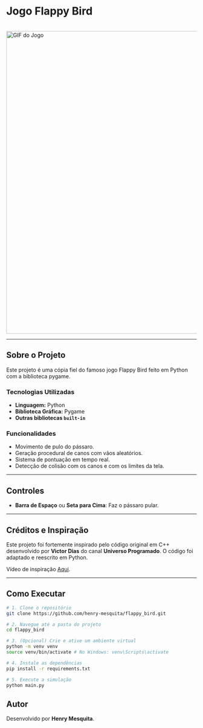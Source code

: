 # Jogo Flappy Bird

<br>

<img src="viz/flappy.mp4" alt="GIF do Jogo" width="800"/>

---

## Sobre o Projeto

Este projeto é uma cópia fiel do famoso jogo Flappy Bird feito em Python com a biblioteca pygame.

### Tecnologias Utilizadas

- **Linguagem:** Python
- **Biblioteca Gráfica:** Pygame
- **Outras bibliotecas `built-in`**

### Funcionalidades

- Movimento de pulo do pássaro.
- Geração procedural de canos com vãos aleatórios.
- Sistema de pontuação em tempo real.
- Detecção de colisão com os canos e com os limites da tela.

---

## Controles

- **Barra de Espaço** ou **Seta para Cima**: Faz o pássaro pular.

---

## Créditos e Inspiração

Este projeto foi fortemente inspirado pelo código original em C++ desenvolvido por **Victor Dias** do canal **Universo Programado**. O código foi adaptado e reescrito em Python.

Vídeo de inspiração [Aqui](https://www.youtube.com/watch?v=A3-UQtUSTPs).

---

## Como Executar

```bash
# 1. Clone o repositório
git clone https://github.com/henry-mesquita/flappy_bird.git

# 2. Navegue até a pasta do projeto
cd flappy_bird

# 3. (Opcional) Crie e ative um ambiente virtual
python -m venv venv
source venv/bin/activate # No Windows: venv\Scripts\activate

# 4. Instale as dependências
pip install -r requirements.txt

# 5. Execute a simulação
python main.py
```

## Autor

Desenvolvido por **Henry Mesquita**.
